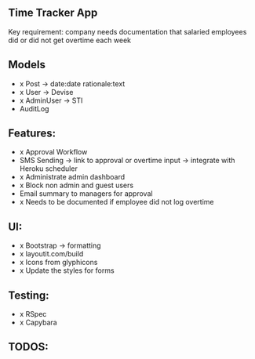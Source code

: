 ## Time Tracker App

Key requirement: company needs documentation that salaried employees did or did not get overtime each week

## Models
- x Post -> date:date rationale:text
- x User -> Devise
- x AdminUser -> STI
- AuditLog

## Features:
- x Approval Workflow
-	SMS Sending -> link to approval or overtime input -> integrate with Heroku scheduler
-	x Administrate admin dashboard
- x Block non admin and guest users
-	Email summary to managers for approval
-	x Needs to be documented if employee did not log overtime

## UI:
- x Bootstrap -> formatting
- x layoutit.com/build
- x Icons from glyphicons
- x Update the styles for forms

## Testing:
- x RSpec
- x Capybara

## TODOS:
